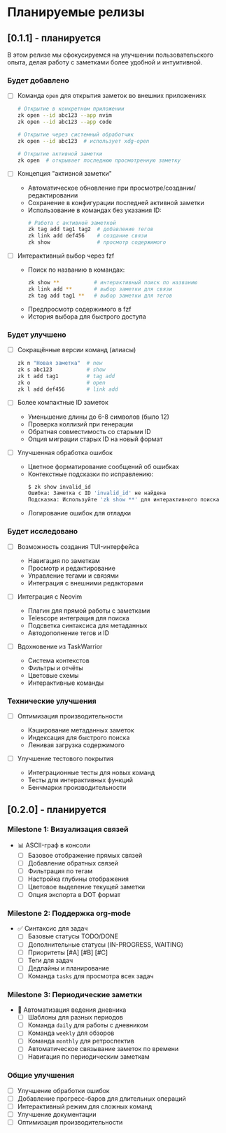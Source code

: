 # Планируемые релизы

## [0.1.1] - планируется

В этом релизе мы сфокусируемся на улучшении пользовательского опыта, делая работу с заметками более удобной и интуитивной.

### Будет добавлено
- [ ] Команда `open` для открытия заметок во внешних приложениях
  ```bash
  # Открытие в конкретном приложении
  zk open --id abc123 --app nvim
  zk open --id abc123 --app code
  
  # Открытие через системный обработчик
  zk open --id abc123  # использует xdg-open
  
  # Открытие активной заметки
  zk open  # открывает последнюю просмотренную заметку
  ```

- [ ] Концепция "активной заметки"
  - Автоматическое обновление при просмотре/создании/редактировании
  - Сохранение в конфигурации последней активной заметки
  - Использование в командах без указания ID:
    ```bash
    # Работа с активной заметкой
    zk tag add tag1 tag2  # добавление тегов
    zk link add def456    # создание связи
    zk show               # просмотр содержимого
    ```

- [ ] Интерактивный выбор через fzf
  - Поиск по названию в командах:
    ```bash
    zk show **           # интерактивный поиск по названию
    zk link add **       # выбор заметки для связи
    zk tag add tag1 **   # выбор заметки для тегов
    ```
  - Предпросмотр содержимого в fzf
  - История выбора для быстрого доступа

### Будет улучшено
- [ ] Сокращённые версии команд (алиасы)
  ```bash
  zk n "Новая заметка"  # new
  zk s abc123           # show
  zk t add tag1         # tag add
  zk o                  # open
  zk l add def456       # link add
  ```

- [ ] Более компактные ID заметок
  - Уменьшение длины до 6-8 символов (было 12)
  - Проверка коллизий при генерации
  - Обратная совместимость со старыми ID
  - Опция миграции старых ID на новый формат

- [ ] Улучшенная обработка ошибок
  - Цветное форматирование сообщений об ошибках
  - Контекстные подсказки по исправлению:
    ```bash
    $ zk show invalid_id
    Ошибка: Заметка с ID 'invalid_id' не найдена
    Подсказка: Используйте 'zk show **' для интерактивного поиска
    ```
  - Логирование ошибок для отладки

### Будет исследовано
- [ ] Возможность создания TUI-интерфейса
  - Навигация по заметкам
  - Просмотр и редактирование
  - Управление тегами и связями
  - Интеграция с внешними редакторами

- [ ] Интеграция с Neovim
  - Плагин для прямой работы с заметками
  - Telescope интеграция для поиска
  - Подсветка синтаксиса для метаданных
  - Автодополнение тегов и ID

- [ ] Вдохновение из TaskWarrior
  - Система контекстов
  - Фильтры и отчёты
  - Цветовые схемы
  - Интерактивные команды

### Технические улучшения
- [ ] Оптимизация производительности
  - Кэширование метаданных заметок
  - Индексация для быстрого поиска
  - Ленивая загрузка содержимого

- [ ] Улучшение тестового покрытия
  - Интеграционные тесты для новых команд
  - Тесты для интерактивных функций
  - Бенчмарки производительности

## [0.2.0] - планируется

### Milestone 1: Визуализация связей
- 📊 ASCII-граф в консоли
  - [ ] Базовое отображение прямых связей
  - [ ] Добавление обратных связей
  - [ ] Фильтрация по тегам
  - [ ] Настройка глубины отображения
  - [ ] Цветовое выделение текущей заметки
  - [ ] Опция экспорта в DOT формат

### Milestone 2: Поддержка org-mode
- ✅ Синтаксис для задач
  - [ ] Базовые статусы TODO/DONE
  - [ ] Дополнительные статусы (IN-PROGRESS, WAITING)
  - [ ] Приоритеты [#A] [#B] [#C]
  - [ ] Теги для задач
  - [ ] Дедлайны и планирование
  - [ ] Команда `tasks` для просмотра всех задач

### Milestone 3: Периодические заметки
- 📅 Автоматизация ведения дневника
  - [ ] Шаблоны для разных периодов
  - [ ] Команда `daily` для работы с дневником
  - [ ] Команда `weekly` для обзоров
  - [ ] Команда `monthly` для ретроспектив
  - [ ] Автоматическое связывание заметок по времени
  - [ ] Навигация по периодическим заметкам

### Общие улучшения
- [ ] Улучшение обработки ошибок
- [ ] Добавление прогресс-баров для длительных операций
- [ ] Интерактивный режим для сложных команд
- [ ] Улучшение документации
- [ ] Оптимизация производительности